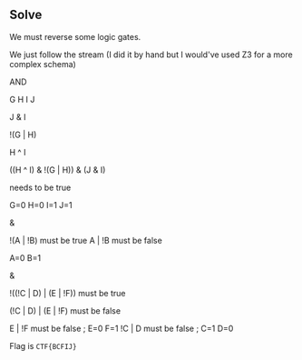 ## Solve

We must reverse some logic gates.

We just follow the stream (I did it by hand but I would've used Z3 for a more complex schema)

AND

G H I J


J & I 

!(G | H)

H ^ I 


((H ^ I) & !(G | H)) & (J & I)

needs to be true

G=0 H=0 I=1 J=1

&

!(A | !B) must be true
A | !B must be false

A=0 B=1

&

!((!C | D) | (E | !F)) must be true

(!C | D) | (E | !F) must be false

E | !F must be false ; E=0 F=1
!C | D must be false ; C=1 D=0

Flag is `CTF{BCFIJ}`
